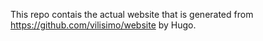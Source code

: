 This repo contais the actual website that is generated from https://github.com/vilisimo/website by Hugo.
